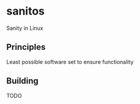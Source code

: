 # sanitos

Sanity in Linux

## Principles

Least possible software set to ensure functionality

## Building

TODO